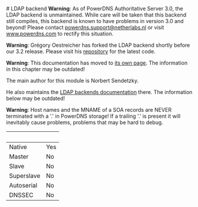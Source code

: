 # LDAP backend
**Warning**: As of PowerDNS Authoritative Server 3.0, the LDAP backend is unmaintained. While care will be taken that this backend still compiles, this backend is known to have problems in version 3.0 and beyond! Please contact powerdns.support@netherlabs.nl or visit www.powerdns.com to rectify this situation.

**Warning**: Grégory Oestreicher has forked the LDAP backend shortly before our 3.2 release. Please visit his [repository](http://repo.or.cz/w/pdns-ldap-backend.git) for the latest code.

**Warning**: This documentation has moved to [its own page](http://wiki.linuxnetworks.de/index.php/PowerDNS_ldapbackend). The information in this chapter may be outdated!

The main author for this module is Norbert Sendetzky.

He also maintains the [LDAP backends documentation](http://wiki.linuxnetworks.de/index.php/PowerDNS_ldapbackend) there. The information below may be outdated!

**Warning**: Host names and the MNAME of a SOA records are NEVER terminated with a '.' in PowerDNS storage! If a trailing '.' is present it will inevitably cause problems, problems that may be hard to debug.

|&nbsp;|&nbsp;|
|:--|:--|
|Native|Yes|
|Master|No|
|Slave|No|
|Superslave|No|
|Autoserial|No|
|DNSSEC|No|
